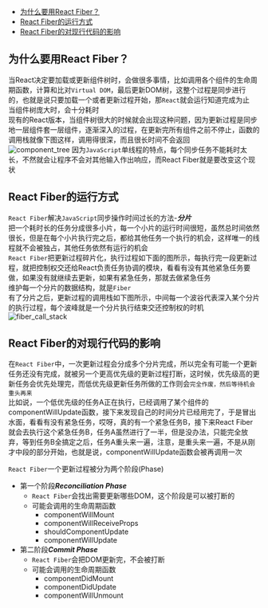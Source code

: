 - [为什么要用React Fiber？](#%E4%B8%BA%E4%BB%80%E4%B9%88%E8%A6%81%E7%94%A8react-fiber)
- [React Fiber的运行方式](#react-fiber%E7%9A%84%E8%BF%90%E8%A1%8C%E6%96%B9%E5%BC%8F)
- [React Fiber的对现行代码的影响](#react-fiber%E7%9A%84%E5%AF%B9%E7%8E%B0%E8%A1%8C%E4%BB%A3%E7%A0%81%E7%9A%84%E5%BD%B1%E5%93%8D)



## 为什么要用React Fiber？
当React决定要加载或更新组件树时，会做很多事情，比如调用各个组件的生命周期函数，计算和比对`Virtual DOM`，最后更新DOM树，这整个过程是同步进行的，也就是说只要加载一个或者更新过程开始，那`React`就会运行知道完成为止<br>
当组件树庞大时，会十分耗时<br>
现有的React版本，当组件树很大的时候就会出现这种问题，因为更新过程是同步地一层组件套一层组件，逐渐深入的过程，在更新完所有组件之前不停止，函数的调用栈就像下图这样，调用得很深，而且很长时间不会返回<br>
![component_tree](https://github.com/Jalever/Note-taking/blob/master/images/component_tree.png)
因为`JavaScript`单线程的特点，每个同步任务不能耗时太长，不然就会让程序不会对其他输入作出响应，而React Fiber就是要改变这个现状<br>

## React Fiber的运行方式
`React Fiber`解决`JavaScript`同步操作时间过长的方法-***分片***<br>
把一个耗时长的任务分成很多小片，每一个小片的运行时间很短，虽然总时间依然很长，但是在每个小片执行完之后，都给其他任务一个执行的机会，这样唯一的线程就不会被独占，其他任务依然有运行的机会<br>
`React Fiber`把更新过程碎片化，执行过程如下面的图所示，每执行完一段更新过程，就把控制权交还给React负责任务协调的模块，看看有没有其他紧急任务要做，如果没有就继续去更新，如果有紧急任务，那就去做紧急任务<br>
维护每一个分片的数据结构，就是`Fiber`<br>
有了分片之后，更新过程的调用栈如下图所示，中间每一个波谷代表深入某个分片的执行过程，每个波峰就是一个分片执行结束交还控制权的时机<br>
![fiber_call_stack](https://github.com/Jalever/Note-taking/blob/master/images/fiber_call_stack.png)

## React Fiber的对现行代码的影响
在`React Fiber`中，一次更新过程会分成多个分片完成，所以完全有可能一个更新任务还没有完成，就被另一个更高优先级的更新过程打断，这时候，优先级高的更新任务会优先处理完，而低优先级更新任务所做的工作则会`完全作废，然后等待机会重头再来`<br>
比如说，一个低优先级的任务A正在执行，已经调用了某个组件的componentWillUpdate函数，接下来发现自己的时间分片已经用完了，于是冒出水面，看看有没有紧急任务，哎呀，真的有一个紧急任务B，接下来React Fiber就会去执行这个紧急任务B，任务A虽然进行了一半，但是没办法，只能完全放弃，等到任务B全搞定之后，任务A重头来一遍，注意，是重头来一遍，不是从刚才中段的部分开始，也就是说，componentWillUpdate函数会被再调用一次

`React Fiber`一个更新过程被分为两个阶段(Phase)
- 第一个阶段***Reconciliation Phase***
    - `React Fiber`会找出需要更新哪些DOM，这个阶段是可以被打断的
    - 可能会调用的生命周期函数
      - componentWillMount
      - componentWillReceiveProps
      - shouldComponentUpdate
      - componentWillUpdate
- 第二阶段***Commit Phase***
    - `React Fiber`会把DOM更新完，不会被打断
    - 可能会调用的生命周期函数
      - componentDidMount
      - componentDidUpdate
      - componentWillUnmount









